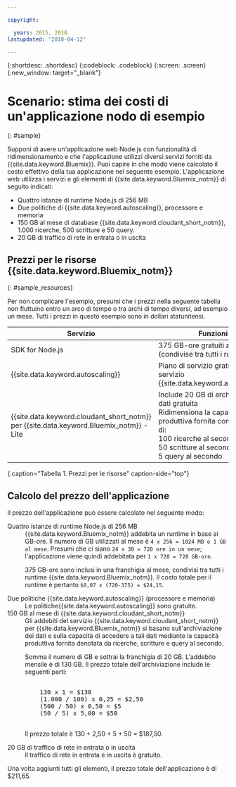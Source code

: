 ```yaml
---

copyright:

  years: 2015, 2018
lastupdated: "2018-04-12"

---
```


{:shortdesc: .shortdesc}
{:codeblock: .codeblock}
{:screen: .screen}
{:new_window: target="_blank"}

# Scenario: stima dei costi di un'applicazione nodo di esempio
{: #sample}

Supponi di avere un'applicazione web Node.js con funzionalità di ridimensionamento e che l'applicazione utilizzi diversi servizi forniti da {{site.data.keyword.Bluemix}}. Puoi capire in che modo viene calcolato il costo effettivo della tua applicazione nel seguente esempio. L'applicazione web utilizza i servizi e gli elementi di {{site.data.keyword.Bluemix_notm}} di seguito indicati:

* Quattro istanze di runtime Node.js di 256 MB
* Due politiche di {{site.data.keyword.autoscaling}}, processore e memoria
* 150 GB al mese di database {{site.data.keyword.cloudant_short_notm}}, 1.000 ricerche, 500 scritture e 50 query. 
* 20 GB di traffico di rete in entrata o in uscita

## Prezzi per le risorse {{site.data.keyword.Bluemix_notm}}
{: #sample_resources}

Per non complicare l'esempio, presumi che i prezzi nella seguente
tabella non fluttuino entro un arco di tempo o tra archi di tempo diversi, ad esempio un mese. Tutti i prezzi in questo esempio
sono in dollari statunitensi.

|Servizio |	Funzioni |	Prezzo |
|--------|-----------|--------|
|SDK for Node.js |	375 GB-ore gratuiti al mese (condivise tra tutti i runtime) |	$0,07 USD/GB-ora|
|{{site.data.keyword.autoscaling}} |	Piano di servizio gratuito per il servizio {{site.data.keyword.autoscaling}} |	Gratuito|
|{{site.data.keyword.cloudant_short_notm}} per {{site.data.keyword.Bluemix_notm}} - Lite| Include 20 GB di archiviazione dati gratuita</br>Ridimensiona la capacità produttiva fornita con incrementi di:</br>100 ricerche al secondo</br>50 scritture al secondo</br>5 query al secondo | $1,00 USD/GB di archiviazione dati</br>$0,25 USD/Ricerca al secondo</br>$0,50 USD/Scrittura al secondo</br>$5,00 USD/Query al secondo |
{:caption="Tabella 1. Prezzi per le risorse" caption-side="top"}

## Calcolo del prezzo dell'applicazione

Il prezzo dell'applicazione può essere calcolato nel seguente modo:

<dl>
<dt>Quattro istanze di runtime Node.js di 256 MB</dt>
<dd>{{site.data.keyword.Bluemix_notm}} addebita un runtime in base ai GB-ore. Il numero di GB utilizzati al mese è <code>4 x 256 = 1024 MB o 1 GB al mese</code>. Presumi che ci siano <code>24 x 30 = 720 ore in un mese</code>; l'applicazione viene quindi addebitata per <code>1 x 720 = 720 GB-ore</code>.
<p>
375 GB-ore sono inclusi in una franchigia
al mese, condivisi tra tutti i runtime {{site.data.keyword.Bluemix_notm}}. Il costo totale per il runtime è pertanto <code>$0,07 x (720-375) = $24,15</code>.</p></dd>

<dt>Due politiche {{site.data.keyword.autoscaling}}
(processore e memoria)</dt>
<dd>Le politiche{{site.data.keyword.autoscaling}}
sono gratuite.</dd>

<dt>150 GB al mese di {{site.data.keyword.cloudant_short_notm}}</dt>
<dd>Gli addebiti del servizio {{site.data.keyword.cloudant_short_notm}} per {{site.data.keyword.Bluemix_notm}} si basano sull'archiviazione dei dati e sulla capacità di accedere a tali dati mediante la capacità produttiva fornita denotata da ricerche, scritture e query al secondo.
<p>
Somma il numero di GB e sottrai la franchigia di 20 GB. L'addebito mensile è di 130 GB. Il prezzo totale dell'archiviazione
include le seguenti parti:</p>
<pre class="codeblock">
<codeblock>
    130 x 1 = $130
    (1.000 / 100) x 0,25 = $2,50
    (500 / 50) x 0,50 = $5
    (50 / 5) x 5,00 = $50
</codeblock>
</pre>
<p>
Il prezzo totale è 130 + 2,50 + 5 + 50 = $187,50.</p></dd>

<dt>20 GB di traffico di rete in entrata o in uscita</dt>
<dd>Il traffico di rete in entrata
e in uscita è gratuito.</dd>

</dl>

Una volta aggiunti tutti gli elementi, il prezzo totale dell'applicazione è di $211,65.

